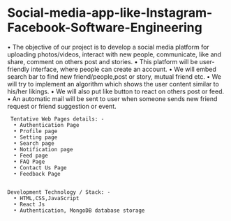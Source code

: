 # Social-media-app-like-Instagram-Facebook-Software-Engineering

• The objective of our project is to develop a social media  platform for uploading photos/videos, interact with new  people, communicate, like and share, comment on       others post and stories.
• This platform will be user-friendly interface, where  people can create an account.
• We will embed search bar to find new friend/people,post or story, mutual friend etc.
• We will try to implement an algorithm which shows the user content similar to his/her likings.
• We will also put like button to react on others post or feed.
• An automatic mail will be sent to user when someone sends new friend request or friend suggestion or event.
  
  
     Tentative Web Pages details: -
      • Authentication Page
      • Profile page
      • Setting page
      • Search page
      • Notification page
      • Feed page
      • FAQ Page 
      • Contact Us Page 
      • Feedback Page


    Development Technology / Stack: -
      • HTML,CSS,JavaScript
      • React Js
      • Authentication, MongoDB database storage
